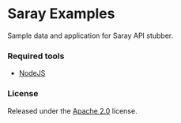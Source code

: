 # Saray Examples

Sample data and application for Saray API stubber.

### Required tools
- [NodeJS](https://nodejs.org/)

<!-- ### NOTE on Yarn
> Everything can be run with NPM as well! -->

### License
Released under the [Apache 2.0](LICENSE) license.
